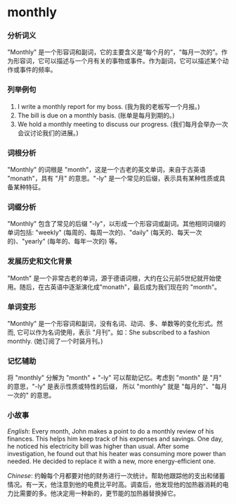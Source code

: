 # monthly

### 分析词义

  

"Monthly" 是一个形容词和副词，它的主要含义是“每个月的”，“每月一次的”。作为形容词，它可以描述与一个月有关的事物或事件。作为副词，它可以描述某个动作或事件的频率。

  

### 列举例句

  

1.  I write a monthly report for my boss. (我为我的老板写一个月报。)
2.  The bill is due on a monthly basis. (账单是每月到期的。)
3.  We hold a monthly meeting to discuss our progress. (我们每月会举办一次会议讨论我们的进展。)

  

### 词根分析

  

"Monthly" 的词根是 "month"，这是一个古老的英文单词，来自于古英语 "monath"，具有 "月" 的意思。"-ly" 是一个常见的后缀，表示具有某种性质或具备某种特征。

  

### 词缀分析

  

"Monthly" 包含了常见的后缀 "-ly"，以形成一个形容词或副词。其他相同词缀的单词包括: "weekly" (每周的、每周一次的)、"daily" (每天的、每天一次的)、"yearly" (每年的、每年一次的) 等。

  

### 发展历史和文化背景

  

"Month" 是一个非常古老的单词，源于德语词根，大约在公元前5世纪就开始使用。随后，在古英语中逐渐演化成"monath"，最后成为我们现在的 "month"。

  

### 单词变形

  

"Monthly" 是一个形容词和副词，没有名词、动词、多、单数等的变化形式。然而, 它可以作为名词使用，表示 "月刊"。如：She subscribed to a fashion monthly. (她订阅了一个时装月刊。)

  

### 记忆辅助

  

将 "monthly" 分解为 "month" + "-ly" 可以帮助记忆。考虑到 "month" 是 "月" 的意思，"-ly" 是表示性质或特性的后缀， 所以 "monthly" 就是 "每月的"、"每月一次的" 的意思。

  

### 小故事

  

_English_: Every month, John makes a point to do a monthly review of his finances. This helps him keep track of his expenses and savings. One day, he noticed his electricity bill was higher than usual. After some investigation, he found out that his heater was consuming more power than needed. He decided to replace it with a new, more energy-efficient one.

  

_Chinese_: 约翰每个月都要对他的财务进行一次统计。帮助他跟踪他的支出和储蓄情况。有一天，他注意到他的电费比平时高。调查后，他发现他的加热器消耗的电力比需要的多。他决定用一种新的，更节能的加热器替换掉它。
